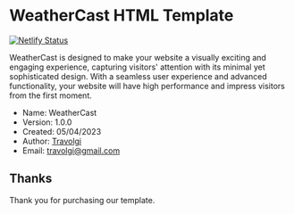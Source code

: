 # WeatherCast HTML Template

[![Netlify Status](https://api.netlify.com/api/v1/badges/5e352128-74f6-45aa-b30a-c5cdbe7ea8dc/deploy-status)](https://app.netlify.com/sites/bespoke-piroshki-34831c/deploys)

WeatherCast is designed to make your website a visually exciting and engaging experience, capturing visitors' attention with its minimal yet sophisticated design. With a seamless user experience and advanced functionality, your website will have high performance and impress visitors from the first moment.

- Name: WeatherCast
- Version: 1.0.0
- Created: 05/04/2023
- Author: [Travolgi](https://travolgi.com)
- Email: travolgi@gmail.com

## Thanks

Thank you for purchasing our template.
